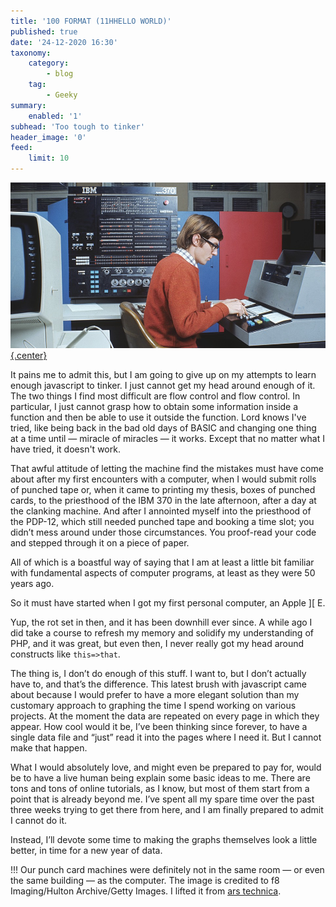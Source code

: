 ```yaml
---
title: '100 FORMAT (11HHELLO WORLD)'
published: true
date: '24-12-2020 16:30'
taxonomy:
    category:
        - blog
    tag:
        - Geeky
summary:
    enabled: '1'
subhead: 'Too tough to tinker'
header_image: '0'
feed:
    limit: 10
---
```


[![IBM-370 mainframe computer with a man punching cards](370-small.jpg){.center}](370-large.jpg)

It pains me to admit this, but I am going to give up on my attempts to learn enough javascript to tinker. I just cannot get my head around enough of it. The two things I find most difficult are flow control and flow control. In particular, I just cannot grasp how to obtain some information inside a function and then be able to use it outside the function. Lord knows I've tried, like being back in the bad old days of BASIC and changing one thing at a time until — miracle of miracles — it works. Except that no matter what I have tried, it doesn't work.

That awful attitude of letting the machine find the mistakes must have come about after my first encounters with a computer, when I would submit rolls of punched tape or, when it came to printing my thesis, boxes of punched cards, to the priesthood of the IBM 370 in the late afternoon, after a day at the clanking machine. And after I annointed myself into the priesthood of the PDP-12, which still needed punched tape and booking a time slot; you didn’t mess around under those circumstances. You proof-read your code and stepped through it on a piece of paper. 

All of which is a boastful way of saying that I am at least a little bit familiar with fundamental aspects of computer programs, at least as they were 50 years ago.

So it must have started when I got my first personal computer, an Apple ][ E.

Yup, the rot set in then, and it has been downhill ever since. A while ago I did take a course to refresh my memory and solidify my understanding of PHP, and it was great, but even then, I never really got my head around constructs like `this=>that`.

The thing is, I don’t do enough of this stuff. I want to, but I don’t actually have to, and that’s the difference. This latest brush with javascript came about because I would prefer to have a more elegant solution than my customary approach to graphing the time I spend working on various projects. At the moment the data are repeated on every page in which they appear. How cool would it be, I’ve been thinking since forever, to have a single data file and “just” read it into the pages where I need it. But I cannot make that happen.

What I would absolutely love, and might even be prepared to pay for, would be to have a live human being explain some basic ideas to me. There are tons and tons of online tutorials, as I know, but most of them start from a point that is already beyond me. I’ve spent all my spare time over the past three weeks trying to get there from here, and I am finally prepared to admit I cannot do it.

Instead, I’ll devote some time to making the graphs themselves look a little better, in time for a new year of data.

!!! Our punch card machines were definitely not in the same room — or even the same building — as the computer. The image is credited to f8 Imaging/Hulton Archive/Getty Images. I lifted it from [ars technica](https://arstechnica.com/information-technology/2017/03/malware-101-the-cias-dos-and-donts-for-tool-developers/).